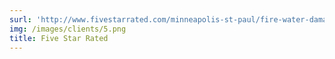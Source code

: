 ```yaml
---
surl: 'http://www.fivestarrated.com/minneapolis-st-paul/fire-water-damage-restoration/steamatic-of-the-twin-cities-fire-water-damage-restoration/'
img: /images/clients/5.png
title: Five Star Rated
---
```

